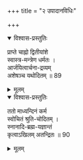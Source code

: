 +++
title = "२ उपादानविधिः"

+++
<details open><summary>विश्वास-प्रस्तुतिः</summary>

प्राप्ते चाह्नो द्वितीयांशे  
स्वास्त्र-मन्त्रेण धर्मतः ।  
आर्जयित्वार्चना-द्रव्यम्  
अशेषञ्च यथोदितम् ॥ 89
</details>

<details><summary>मूलम्</summary>

प्राप्ते चाह्नो द्वितीयांशे स्वास्त्रमन्त्रेण धर्मतः ।  
आर्जयित्वार्चनाद्रव्यम् अशेषञ्च यथोदितम् ॥ 89
</details>

<details open><summary>विश्वास-प्रस्तुतिः</summary>

ततो माध्यन्दिनं कर्म  
स्वोचितं श्रुति-चोदितम् ।  
स्नानादि-ब्रह्म-यज्ञान्तं  
कृत्वाऽखिलम् अतन्द्रितः ॥ 90
</details>

<details><summary>मूलम्</summary>

ततो माध्यन्दिनं कर्म स्वोचितं श्रुतिचोदितम् ।  
स्नानादिब्रह्मयज्ञान्तं कृत्वाऽखिलमतन्द्रितः ॥ 90
</details>
